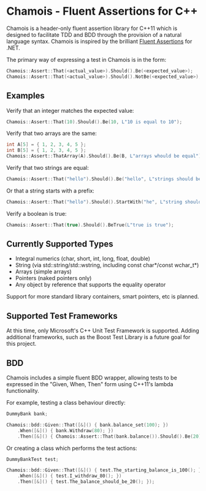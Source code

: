 Chamois - Fluent Assertions for C++
===================================

Chamois is a header-only fluent assertion library for C++11 which is designed to facilitate TDD and BDD through the provision of a natural language syntax. Chamois is inspired by the brilliant [Fluent Assertions] for .NET.

The primary way of expressing a test in Chamois is in the form:

```cpp
Chamois::Assert::That(<actual_value>).Should().Be(<expected_value>);
Chamois::Assert::That(<actual_value>).Should().NotBe(<expected_value>);
```


Examples
---

Verify that an integer matches the expected value:

```cpp
Chamois::Assert::That(10).Should().Be(10, L"10 is equal to 10");
```

Verify that two arrays are the same:

```cpp
int A[5] = { 1, 2, 3, 4, 5 };
int B[5] = { 1, 2, 3, 4, 5 };
Chamois::Assert::ThatArray(A).Should().Be(B, L"arrays whould be equal");
```

Verify that two strings are equal:

```cpp
Chamois::Assert::That("hello").Should().Be("hello", L"strings should be equal");
```

Or that a string starts with a prefix:

```cpp
Chamois::Assert::That("hello").Should().StartWith("he", L"string should start with he");
```

Verify a boolean is true:

```cpp
Chamois::Assert::That(true).Should().BeTrue(L"true is true");
```

Currently Supported Types
---

* Integral numerics (char, short, int, long, float, double)
* String (via std::string/std::wstring, including const char*/const wchar_t*)
* Arrays (simple arrays)
* Pointers (naked pointers only)
* Any object by reference that supports the equality operator

Support for more standard library containers, smart pointers, etc is planned.


Supported Test Frameworks
---

At this time, only Microsoft's C++ Unit Test Framework is supported. Adding additional frameworks, such as the Boost Test Library is a future goal for this project.


BDD
---

Chamois includes a simple fluent BDD wrapper, allowing tests to be expressed in the "Given, When, Then" form using C++11's lambda functionality.

For example, testing a class behaviour directly:

```cpp
DummyBank bank;

Chamois::bdd::Given::That([&]() { bank.balance_set(100); })
	.When([&]() { bank.Withdraw(80); })
	.Then([&]() { Chamois::Assert::That(bank.balance()).Should().Be(20); });
```

Or creating a class which performs the test actions:

```cpp
DummyBankTest test;

Chamois::bdd::Given::That([&]() { test.The_starting_balance_is_100(); })
	.When([&]() { test.I_withdraw_80(); })
	.Then([&]() { test.The_balance_should_be_20(); });
```



[Fluent Assertions]:https://github.com/dennisdoomen/fluentassertions
